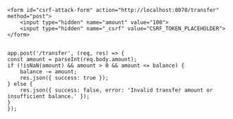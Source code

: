     <form id="csrf-attack-form" action="http://localhost:8070/transfer" method="post">
        <input type="hidden" name="amount" value="100">
        <input type="hidden" name="_csrf" value="CSRF_TOKEN_PLACEHOLDER">
    </form>


    app.post('/transfer', (req, res) => {
    const amount = parseInt(req.body.amount);
    if (!isNaN(amount) && amount > 0 && amount <= balance) {
        balance -= amount;
        res.json({ success: true });
    } else {
        res.json({ success: false, error: 'Invalid transfer amount or insufficient balance.' });
    }
    });